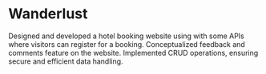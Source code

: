 # Wanderlust
Designed and developed a hotel booking website using with some APIs where visitors can register for a booking.
Conceptualized feedback and comments feature on the website.
Implemented CRUD operations, ensuring secure and efficient data handling.
